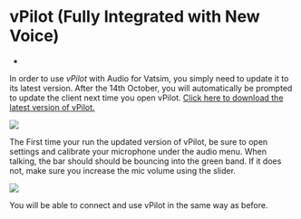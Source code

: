 # vPilot (Fully Integrated with New Voice)


- 

In order to use <i>vPilot</i> with Audio for Vatsim, you simply need to update it to its latest version. After the 14th October, you will automatically be prompted to update the client next time you open vPilot. <a href="http://vpilot.metacraft.com/Download">Click here to download the latest version of vPilot.</a>

<span style="width:100%;display:flex;"><img src="https://i.imgur.com/gtG5YHD.png"></span>

The First time your run the updated version of vPilot, be sure to open settings and calibrate your microphone under the audio menu. When talking, the bar should should be bouncing into the green band. If it does not, make sure you increase the mic volume using the slider.

<span style="width:100%;display:flex;"><img src="https://i.imgur.com/4fklwfv.png"></span>

You will be able to connect and use vPilot in the same way as before.
